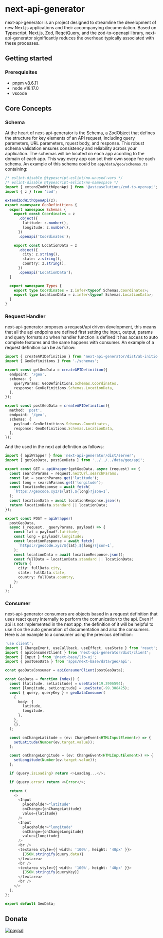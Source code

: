 # next-api-generator

next-api-generator is an project designed to streamline the development of new Next.js applications and their accompanying documentation. Based on Typescript, Next.js, Zod, ReqctQuery, and the zod-to-openapi library, next-api-generator significantly reduces the overhead typically associated with these processes.

## Getting started

### Prerequisites

- pnpm v8.6.11
- node v18.17.0
- vscode

## Core Concepts

### Schema

At the heart of next-api-generator is the Schema, a ZodObject that defines the structure for key elements of an API request, including query parameters, URL parameters, rquest body, and response. This robust schema validation ensures consistency and reliability across your application. The schemas will be located on each app acording to the domain of each app. This way every app can set their own scope foe each schema. An example of this schema could be `app/data/geo/schemas.ts` containing:

```typescript
/* eslint-disable @typescript-eslint/no-unused-vars */
/* eslint-disable @typescript-eslint/no-namespace */
import { extendZodWithOpenApi } from '@asteasolutions/zod-to-openapi';
import { z } from 'zod';

extendZodWithOpenApi(z);
export namespace GeoDefinitions {
  export namespace Schemas {
    export const Coordinates = z
      .object({
        latitude: z.number(),
        longitude: z.number(),
      })
      .openapi('Coordinates');

    export const LocationData = z
      .object({
        city: z.string(),
        state: z.string(),
        country: z.string(),
      })
      .openapi('LocationData');
  }

  export namespace Types {
    export type Coordinates = z.infer<typeof Schemas.Coordinates>;
    export type LocationData = z.infer<typeof Schemas.LocationData>;
  }
}
```

### Request Handler

next-api-generator proposes a request/api driven development, this means that all the api endpoins are defined first setting the input, output, params and query formats so when handler function is defined it has access to auto complete features and the same happens with consumer. An example of a request definition can be as follow:

```typescript
import { createAPIDefinition } from 'next-api-generator/dist/ab-initio';
import { GeoDefinitions } from './schemas';

export const getGeoData = createAPIDefinition({
  endpoint: '/geo',
  schemas: {
    queryParams: GeoDefinitions.Schemas.Coordinates,
    response: GeoDefinitions.Schemas.LocationData,
  },
});

export const postGeoData = createAPIDefinition({
  method: 'post',
  endpoint: '/geo',
  schemas: {
    payload: GeoDefinitions.Schemas.Coordinates,
    response: GeoDefinitions.Schemas.LocationData,
  },
});
```

And the used in the next api definition as follows:

```typescript
import { apiWrapper } from 'next-api-generator/dist/server';
import { getGeoData, postGeoData } from '../../../data/geo/api';

export const GET = apiWrapper(getGeoData, async (request) => {
  const searchParams = request.nextUrl.searchParams;
  const lat = searchParams.get('latitude');
  const long = searchParams.get('longitude');
  const locationResponse = await fetch(
    `https://geocode.xyz/${lat},${long}?json=1`,
  );
  const locationData = await locationResponse.json();
  return locationData.standard || locationData;
});

export const POST = apiWrapper(
  postGeoData,
  async (_request, _queryParams, payload) => {
    const lat = payload?.latitude;
    const long = payload?.longitude;
    const locationResponse = await fetch(
      `https://geocode.xyz/${lat},${long}?json=1`,
    );
    const locationData = await locationResponse.json();
    const fullData = locationData.standard || locationData;
    return {
      city: fullData.city,
      state: fullData.state,
      country: fullData.country,
    };
  },
);
```

### Consumer

next-api-generator consumers are objects based in a request definition that uses react query internally to perform the comunication to the api. Even if api is not implemented in the next app, the definition of it will be helpful to use it on the auto generation of documentation and also the consumers. Here is an example to a consumer using the previous definition:

```typescript
'use client';
import { ChangeEvent, useCallback, useEffect, useState } from 'react';
import { apiConsumerClient } from 'next-api-generator/dist/client';
import { Input } from '@next-base/lib-ui';
import { postGeoData } from 'apps/next-base/data/geo/api';

const geoDataConsumer = apiConsumerClient(postGeoData);

const GeoData = function Index() {
  const [latitude, setLatitude] = useState(19.3906594);
  const [longitude, setLongitude] = useState(-99.308425);
  const { query, queryKey } = geoDataConsumer(
    {
      body: {
        latitude,
        longitude,
      },
    },
    {},
  );

  const onChangeLatitude = (ev: ChangeEvent<HTMLInputElement>) => {
    setLatitude(Number(ev.target.value));
  };

  const onChangeLongitude = (ev: ChangeEvent<HTMLInputElement>) => {
    setLongitude(Number(ev.target.value));
  };

  if (query.isLoading) return <>Loading...</>;

  if (query.error) return <>Error</>;

  return (
    <>
      <Input
        placeholder="latitude"
        onChange={onChangeLatitude}
        value={latitude}
      />
      <Input
        placeholder="longitude"
        onChange={onChangeLongitude}
        value={longitude}
      />
      <br />
      <textarea style={{ width: '100%', height: '40px' }}>
        {JSON.stringify(query.data)}
      </textarea>
      <br />
      <textarea style={{ width: '100%', height: '40px' }}>
        {JSON.stringify(queryKey)}
      </textarea>
      <br />
    </>
  );
};

export default GeoData;
```

## Donate

[![paypal](https://www.paypalobjects.com/en_US/i/btn/btn_donateCC_LG.gif)](https://www.paypal.com/cgi-bin/webscr?cmd=_s-xclick&hosted_button_id=BTJPCXNPH43YC)
